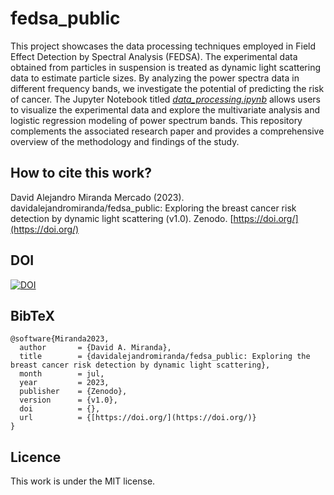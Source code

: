 # fedsa_public

This project showcases the data processing techniques employed in Field Effect Detection by Spectral Analysis (FEDSA). The experimental data obtained from particles in suspension is treated as dynamic light scattering data to estimate particle sizes. By analyzing the power spectra data in different frequency bands, we investigate the potential of predicting the risk of cancer. The Jupyter Notebook titled [*data_processing.ipynb*](https://github.com/davidalejandromiranda/fedsa_public/blob/main/data_processing.ipynb) allows users to visualize the experimental data and explore the multivariate analysis and logistic regression modeling of power spectrum bands. This repository complements the associated research paper and provides a comprehensive overview of the methodology and findings of the study.

## How to cite this work?

David Alejandro Miranda Mercado (2023). davidalejandromiranda/fedsa_public: Exploring the breast cancer risk detection by dynamic light scattering (v1.0). Zenodo. [https://doi.org/](https://doi.org/)

## DOI

[![DOI](https://zenodo.org/badge/669695092.svg)](https://zenodo.org/badge/latestdoi/669695092)

## BibTeX

```
@software{Miranda2023,
  author       = {David A. Miranda},
  title        = {davidalejandromiranda/fedsa_public: Exploring the breast cancer risk detection by dynamic light scattering},
  month        = jul,
  year         = 2023,
  publisher    = {Zenodo},
  version      = {v1.0},
  doi          = {},
  url          = {[https://doi.org/](https://doi.org/)}
}
```

## Licence

This work is under the MIT license.
